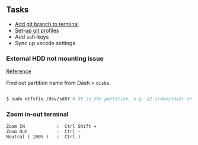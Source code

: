## Tasks 
- [Add git branch to terminal](https://dev.to/sonyarianto/how-to-add-git-branch-name-to-shell-prompt-in-ubuntu-1gdj)
- [Set-up git profiles](https://dev.to/sohammondal/how-to-setup-2-separate-git-profiles-on-a-single-device-5b95)
- Add ssh-keys
- Sync up vscode settings

### External HDD not mounting issue

[Reference](https://askubuntu.com/questions/145902/unable-to-mount-windows-ntfs-filesystem-due-to-hibernation)

Find out partition name from Dash > `disks`.

```bash

$ sudo ntfsfix /dev/sdXY # XY is the partition, e.g. a2 (/dev/sda2) or b1 (/dev/sdb1)

```

### Zoom in-out terminal

```text
Zoom IN            :  Ctrl Shift +  
Zoom Out           :  Ctrl - 
Neutral ( 100% )   :  Ctrl ) 
```